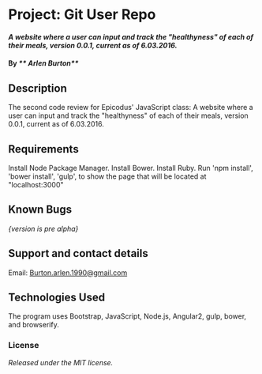 # Project: Git User Repo

#### _A website where a user can input and track the "healthyness" of each of their meals, version 0.0.1, current as of 6.03.2016._

#### By _** Arlen Burton**_

## Description

The second code review for Epicodus' JavaScript class: A website where a user can input and track the "healthyness" of each of their meals, version 0.0.1, current as of 6.03.2016.

## Requirements

Install Node Package Manager.
Install Bower.
Install Ruby.
Run 'npm install', 'bower install', 'gulp', to show the page that will be located at "localhost:3000"

## Known Bugs

_{version is pre alpha}_

## Support and contact details

Email: Burton.arlen.1990@gmail.com

## Technologies Used

The program uses Bootstrap, JavaScript, Node.js, Angular2, gulp, bower, and browserify.

### License

*Released under the MIT license.*
